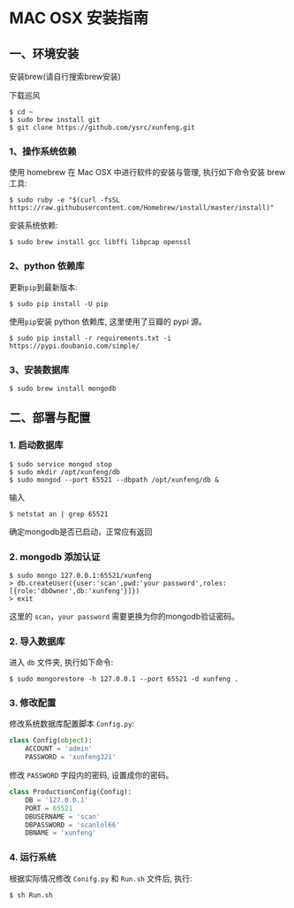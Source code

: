 # MAC OSX 安装指南

## 一、环境安装

安装brew(请自行搜索brew安装)

下载巡风

```
$ cd ~
$ sudo brew install git
$ git clone https://github.com/ysrc/xunfeng.git
```

### 1、操作系统依赖

使用 homebrew 在 Mac OSX 中进行软件的安装与管理, 执行如下命令安装 brew 工具:

```
$ sudo ruby -e "$(curl -fsSL https://raw.githubusercontent.com/Homebrew/install/master/install)"
```

安装系统依赖:

```
$ sudo brew install gcc libffi libpcap openssl
```
### 2、python 依赖库

更新`pip`到最新版本:

```
$ sudo pip install -U pip
```

使用`pip`安装 python 依赖库, 这里使用了豆瓣的 pypi 源。

```
$ sudo pip install -r requirements.txt -i https://pypi.doubanio.com/simple/
```

### 3、安装数据库

```
$ sudo brew install mongodb
```

## 二、部署与配置

### 1. 启动数据库

```
$ sudo service mongod stop
$ sudo mkdir /opt/xunfeng/db
$ sudo mongod --port 65521 --dbpath /opt/xunfeng/db &
```
输入
```
$ netstat an | grep 65521
```
确定mongodb是否已启动，正常应有返回

### 2. mongodb 添加认证

```
$ sudo mongo 127.0.0.1:65521/xunfeng
> db.createUser({user:'scan',pwd:'your password',roles:[{role:'dbOwner',db:'xunfeng'}]})
> exit
```

这里的 `scan`，`your password` 需要更换为你的mongodb验证密码。

### 2. 导入数据库

进入 `db` 文件夹, 执行如下命令:

```
$ sudo mongorestore -h 127.0.0.1 --port 65521 -d xunfeng .
```

### 3. 修改配置

修改系统数据库配置脚本 `Config.py`:

```python
class Config(object):
    ACCOUNT = 'admin'
    PASSWORD = 'xunfeng321'
```

修改 `PASSWORD` 字段内的密码, 设置成你的密码。

```python
class ProductionConfig(Config):
    DB = '127.0.0.1'
    PORT = 65521
    DBUSERNAME = 'scan'
    DBPASSWORD = 'scanlol66'
    DBNAME = 'xunfeng'
```
### 4. 运行系统

根据实际情况修改 `Conifg.py` 和 `Run.sh` 文件后, 执行:

```
$ sh Run.sh
```
